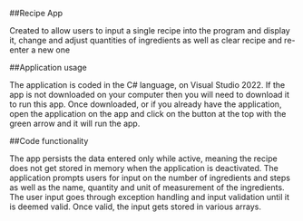 ##Recipe App

Created to allow users to input a single recipe into the program and display it, change and adjust quantities of ingredients as well as clear recipe and re-enter a new one

##Application usage

The application is coded in the C# language, on Visual Studio 2022.
If the app is not downloaded on your computer then you will need to download it to run this app. 
Once downloaded, or if you already have the application, open the application on the app and click on the button at the top with the green arrow and it will run the app.

##Code functionality

The app persists the data entered only while active, meaning the recipe does not get stored in memory when the application is deactivated.
The application prompts users for input on the number of ingredients and steps as well as the name, quantity and unit of measurement of the ingredients.
The user input goes through exception handling and input validation until it is deemed valid.
Once valid, the input gets stored in various arrays.
